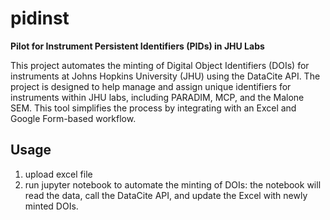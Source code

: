 # pidinst
**Pilot for Instrument Persistent Identifiers (PIDs) in JHU Labs**

This project automates the minting of Digital Object Identifiers (DOIs) for instruments at Johns Hopkins University (JHU) using the DataCite API. The project is designed to help manage and assign unique identifiers for instruments within JHU labs, including PARADIM, MCP, and the Malone SEM. This tool simplifies the process by integrating with an Excel and Google Form-based workflow.

## Usage 
1. upload excel file
2. run jupyter notebook to automate the minting of DOIs:
   the notebook will read the data, call the DataCite API, and update the Excel with newly minted DOIs.
